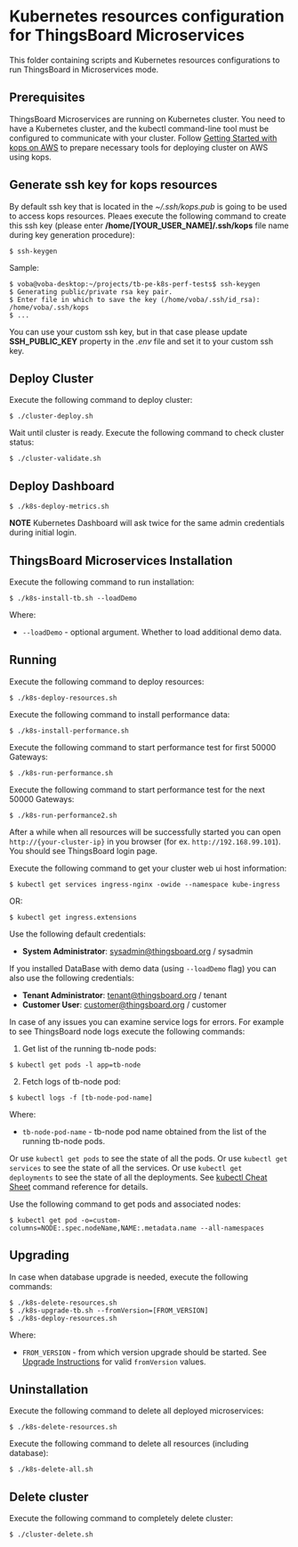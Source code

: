 # Kubernetes resources configuration for ThingsBoard Microservices

This folder containing scripts and Kubernetes resources configurations to run ThingsBoard in Microservices mode.

## Prerequisites

ThingsBoard Microservices are running on Kubernetes cluster.
You need to have a Kubernetes cluster, and the kubectl command-line tool must be configured to communicate with your cluster.
Follow [Getting Started with kops on AWS](https://github.com/kubernetes/kops/blob/master/docs/getting_started/aws.md)
to prepare necessary tools for deploying cluster on AWS using kops.

## Generate ssh key for kops resources

By default ssh key that is located in the *~/.ssh/kops.pub* is going to be used to access kops resources.
Pleaes execute the following command to create this ssh key (please enter **/home/[YOUR_USER_NAME]/.ssh/kops** file name during key generation procedure):

`
$ ssh-keygen
`

Sample:
```
$ voba@voba-desktop:~/projects/tb-pe-k8s-perf-tests$ ssh-keygen 
$ Generating public/private rsa key pair.
$ Enter file in which to save the key (/home/voba/.ssh/id_rsa): /home/voba/.ssh/kops
$ ...
```

You can use your custom ssh key, but in that case please update **SSH_PUBLIC_KEY** property in the *.env* file and set it to your custom ssh key.


## Deploy Cluster

Execute the following command to deploy cluster:

`
$ ./cluster-deploy.sh
`

Wait until cluster is ready. Execute the following command to check cluster status:

`
$ ./cluster-validate.sh
`

## Deploy Dashboard

`
$ ./k8s-deploy-metrics.sh
`

**NOTE** Kubernetes Dashboard will ask twice for the same admin credentials during initial login.


## ThingsBoard Microservices Installation

Execute the following command to run installation:

`
$ ./k8s-install-tb.sh --loadDemo
`

Where:

- `--loadDemo` - optional argument. Whether to load additional demo data.

## Running

Execute the following command to deploy resources:

`
$ ./k8s-deploy-resources.sh
`

Execute the following command to install performance data:

`
$ ./k8s-install-performance.sh
`


Execute the following command to start performance test for first 50000 Gateways:

`
$ ./k8s-run-performance.sh
`

Execute the following command to start performance test for the next 50000 Gateways:

`
$ ./k8s-run-performance2.sh
`

After a while when all resources will be successfully started you can open `http://{your-cluster-ip}` in you browser (for ex. `http://192.168.99.101`).
You should see ThingsBoard login page.

Execute the following command to get your cluster web ui host information:

`
$ kubectl get services ingress-nginx -owide --namespace kube-ingress
`

OR:

`
$ kubectl get ingress.extensions
`

Use the following default credentials:

- **System Administrator**: sysadmin@thingsboard.org / sysadmin

If you installed DataBase with demo data (using `--loadDemo` flag) you can also use the following credentials:

- **Tenant Administrator**: tenant@thingsboard.org / tenant
- **Customer User**: customer@thingsboard.org / customer

In case of any issues you can examine service logs for errors.
For example to see ThingsBoard node logs execute the following commands:

1) Get list of the running tb-node pods:

`
$ kubectl get pods -l app=tb-node
`

2) Fetch logs of tb-node pod:

`
$ kubectl logs -f [tb-node-pod-name]
`

Where:

- `tb-node-pod-name` - tb-node pod name obtained from the list of the running tb-node pods.

Or use `kubectl get pods` to see the state of all the pods.
Or use `kubectl get services` to see the state of all the services.
Or use `kubectl get deployments` to see the state of all the deployments.
See [kubectl Cheat Sheet](https://kubernetes.io/docs/reference/kubectl/cheatsheet/) command reference for details.

Use the following command to get pods and associated nodes:

`
$ kubectl get pod -o=custom-columns=NODE:.spec.nodeName,NAME:.metadata.name --all-namespaces
`

## Upgrading

In case when database upgrade is needed, execute the following commands:

```
$ ./k8s-delete-resources.sh
$ ./k8s-upgrade-tb.sh --fromVersion=[FROM_VERSION]
$ ./k8s-deploy-resources.sh
```

Where:

- `FROM_VERSION` - from which version upgrade should be started. See [Upgrade Instructions](https://thingsboard.io/docs/user-guide/install/upgrade-instructions) for valid `fromVersion` values.

## Uninstallation

Execute the following command to delete all deployed microservices:

`
$ ./k8s-delete-resources.sh
`

Execute the following command to delete all resources (including database):

`
$ ./k8s-delete-all.sh
`

## Delete cluster

Execute the following command to completely delete cluster:

`
$ ./cluster-delete.sh
`
